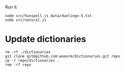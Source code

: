 Run it:

```
node src/hunspell.js data/duolingo-5.txt
node src/natural.js
```

# Update dictionaries

```
rm -rf ./dictionaries
git clone git@github.com:wooorm/dictionaries.git repo
cp -r repo/dictionaries .
rem -rf repo
```

